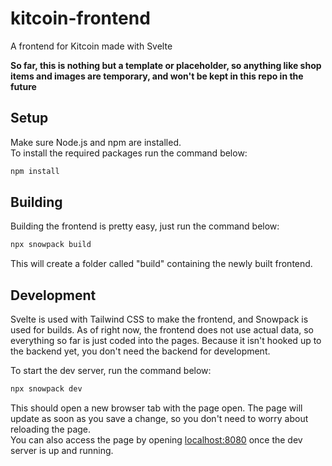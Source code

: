 # kitcoin-frontend
A frontend for Kitcoin made with Svelte

**So far, this is nothing but a template or placeholder, so anything like shop items and images are temporary, and won't be kept in this repo in the future**

## Setup

Make sure Node.js and npm are installed.  
To install the required packages run the command below:
```bash
npm install
```

## Building

Building the frontend is pretty easy, just run the command below:
```bash
npx snowpack build
```
This will create a folder called "build" containing the newly built frontend.  

## Development
Svelte is used with Tailwind CSS to make the frontend, and Snowpack is used for builds.
As of right now, the frontend does not use actual data, so everything so far is just coded into the pages. Because it isn't hooked up to the backend yet, you don't need the backend for development.

To start the dev server, run the command below:
```bash
npx snowpack dev
```
This should open a new browser tab with the page open. The page will update as soon as you save a change, so you don't need to worry about reloading the page.  
You can also access the page by opening [localhost:8080](https://localhost:8080) once the dev server is up and running.
